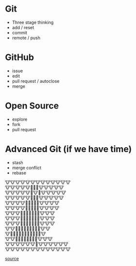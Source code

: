 # Git
* Three stage thinking
* add / reset
* commit
* remote / push

# GitHub
* issue
* edit
* pull request / autoclose
* merge

# Open Source
* explore
* fork
* pull request

# Advanced Git (if we have time)
* stash
* merge conflict
* rebase

:cow::cow::cow::cow::cow::cow::cow::cow::cow::cow::cow::cow::cow:  
:cow::cow::cow::cow::cow::bell::bell::bell::cow::cow::cow::cow::cow:  
:cow::cow::cow::cow::cow::bell::cow::bell::cow::cow::cow::cow::cow:  
:cow::cow::cow::cow::cow::bell::bell::bell::cow::cow::cow::cow::cow:  
:cow::cow::cow::cow::bell::bell::bell::bell::bell::cow::cow::cow::cow:  
:cow::cow::cow::cow::bell::bell::bell::bell::bell::cow::cow::cow::cow:  
:cow::cow::cow::bell::bell::bell::bell::bell::bell::bell::cow::cow::cow:  
:cow::cow::cow::bell::bell::bell::bell::bell::bell::bell::cow::cow::cow:  
:cow::cow::cow::bell::bell::bell::bell::bell::bell::bell::cow::cow::cow:  
:cow::cow::bell::bell::bell::bell::bell::bell::bell::bell::bell::cow::cow:  
:cow::bell::bell::bell::bell::bell::bell::bell::bell::bell::bell::bell::cow:  
:cow::cow::bell::bell::bell::bell::bell::bell::bell::bell::cow::cow::cow:  
:cow::cow::cow::cow::cow::cow::bell::cow::cow::cow::cow::cow::cow:  
:cow::cow::cow::cow::cow::cow::cow::cow::cow::cow::cow::cow::cow:  

[source](http://www.socialmediaexplorer.com/wp-content/uploads/2011/01/morecowbell.jpg)
